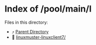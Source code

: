 
# Index of /pool/main/l
Files in this directory:
- ⤴ [Parent Directory](../)
- 📁 [linuxmuster-linuxclient7/](linuxmuster-linuxclient7)
